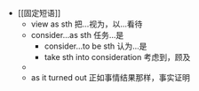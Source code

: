 - [[固定短语]]
	- view as sth  把...视为，以...看待
	- consider...as sth 任务...是
		- consider...to be sth 认为...是
		- take sth into consideration 考虑到，顾及
	-
	- as it turned out 正如事情结果那样，事实证明